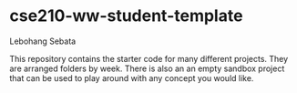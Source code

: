 # cse210-ww-student-template
Lebohang Sebata

This repository contains the starter code for many different projects. They are arranged folders by week. There is also an an empty sandbox project that can be used to play around with any concept you would like.
